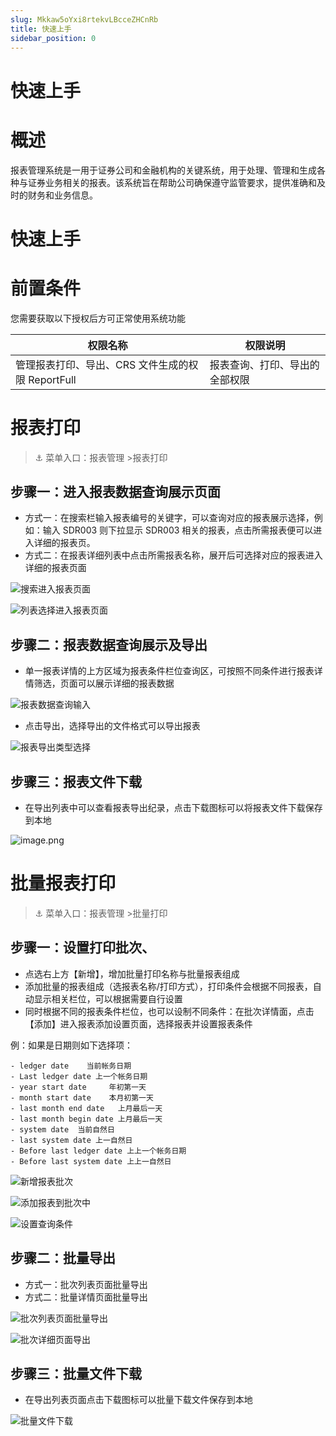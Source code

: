 ```yaml
---
slug: Mkkaw5oYxi8rtekvLBcceZHCnRb
title: 快速上手
sidebar_position: 0
---
```



# 快速上手


# 概述


报表管理系统是一用于证券公司和金融机构的关键系统，用于处理、管理和生成各种与证券业务相关的报表。该系统旨在帮助公司确保遵守监管要求，提供准确和及时的财务和业务信息。


# 快速上手


# 前置条件


您需要获取以下授权后方可正常使用系统功能


| 权限名称                             | 权限说明            |
| -------------------------------- | --------------- |
| 管理报表打印、导出、CRS 文件生成的权限 ReportFull | 报表查询、打印、导出的全部权限 |


# 报表打印


> ⚓ 菜单入口：报表管理 >报表打印


## 步骤一：进入报表数据查询展示页面

- 方式一：在搜索栏输入报表编号的关键字，可以查询对应的报表展示选择，例如：输入 SDR003 则下拉显示 SDR003 相关的报表，点击所需报表便可以进入详细的报表页。
- 方式二：在报表详细列表中点击所需报表名称，展开后可选择对应的报表进入详细的报表页面

![搜索进入报表页面](/assets/c2d24713d19e06567632bab5529f427e.png)


![列表选择进入报表页面](/assets/3c216464845f1928c4baf6044f5186a3.png)


## 步骤二：报表数据查询展示及导出

- 单一报表详情的上方区域为报表条件栏位查询区，可按照不同条件进行报表详情筛选，页面可以展示详细的报表数据

![报表数据查询输入](/assets/f44c4fb61219ce8bfea9a8373ccd94f9.png)

- 点击导出，选择导出的文件格式可以导出报表

![报表导出类型选择](/assets/e60a37f3caca9d2bbaa06536b11e1aa3.png)


## 步骤三：报表文件下载

- 在导出列表中可以查看报表导出纪录，点击下载图标可以将报表文件下载保存到本地

![image.png](/assets/b849767b15da6448989546cce7490174.png)


# 批量报表打印


> ⚓ 菜单入口：报表管理 >批量打印


## 步骤一：设置打印批次、

- 点选右上方【新增】，增加批量打印名称与批量报表组成
- 添加批量的报表组成（选报表名称/打印方式），打印条件会根据不同报表，自动显示相关栏位，可以根据需要自行设置
- 同时根据不同的报表条件栏位，也可以设制不同条件：在批次详情面，点击【添加】进入报表添加设置页面，选择报表并设置报表条件

 例：如果是日期则如下选择项：

    - ledger date    当前帐务日期
    - Last ledger date 上一个帐务日期
    - year start date     年初第一天
    - month start date    本月初第一天
    - last month end date   上月最后一天
    - last month begin date 上月最后一天
    - system date  当前自然日
    - last system date 上一自然日
    - Before last ledger date 上上一个帐务日期
    - Before last system date 上上一自然日

![新增报表批次](/assets/13930e66886de6fdf1d49577e9661254.png)


![添加报表到批次中](/assets/c82498ea1dedba33d4b1ea42385bcfce.png)


![设置查询条件](/assets/aeacf46a5b9823bf534ec8cdfc642718.png)


## 步骤二：批量导出

- 方式一：批次列表页面批量导出
- 方式二：批量详情页面批量导出

![批次列表页面批量导出](/assets/1efcca8a79a19b58f0e0f4f328ef0665.png)


![批次详细页面导出](/assets/d1d9876d5b251ad4d27391d05e2ccd34.png)


## 步骤三：批量文件下载

- 在导出列表页面点击下载图标可以批量下载文件保存到本地

![批量文件下载](/assets/5e4b2fe0685d9fbdbafb5b6628ee71f7.png)

